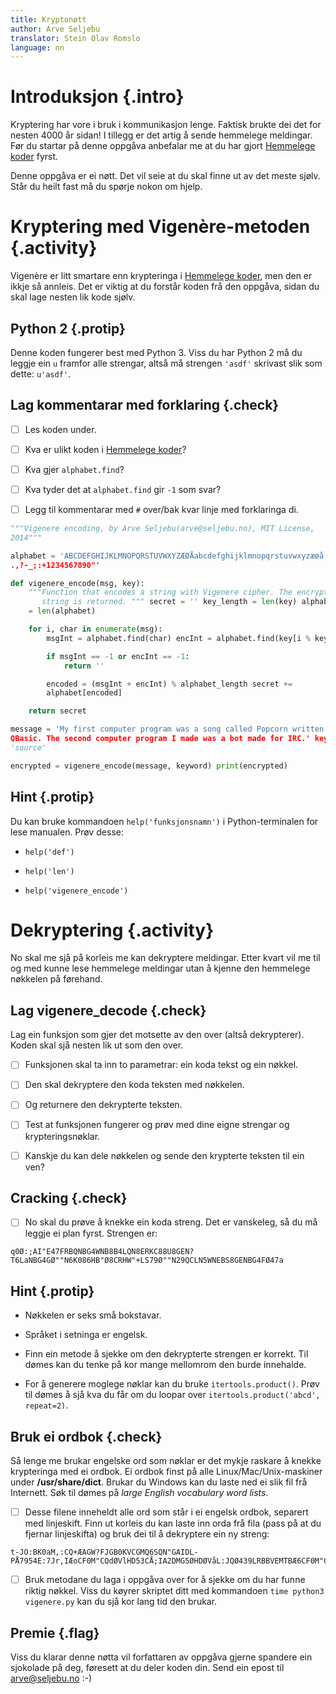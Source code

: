 ```yaml
---
title: Kryptonøtt
author: Arve Seljebu
translator: Stein Olav Romslo
language: nn
---
```



# Introduksjon {.intro}

Kryptering har vore i bruk i kommunikasjon lenge. Faktisk brukte dei det for
nesten 4000 år sidan! I tillegg er det artig å sende hemmelege meldingar. Før du
startar på denne oppgåva anbefalar me at du har gjort [Hemmelege koder] fyrst.

Denne oppgåva er ei nøtt. Det vil seie at du skal finne ut av det meste sjølv.
Står du heilt fast må du spørje nokon om hjelp.


# Kryptering med Vigenère-metoden {.activity}

Vigenère er litt smartare enn krypteringa i [Hemmelege koder], men den er ikkje
så annleis. Det er viktig at du forstår koden frå den oppgåva, sidan du skal
lage nesten lik kode sjølv.

## Python 2 {.protip}

Denne koden fungerer best med Python 3. Viss du har Python 2 må du leggje ein
`u` framfor alle strengar, altså må strengen `'asdf'` skrivast slik som dette:
`u'asdf'`.

## Lag kommentarar med forklaring {.check}

- [ ] Les koden under.

- [ ] Kva er ulikt koden i [Hemmelege koder]?

- [ ] Kva gjer `alphabet.find`?

- [ ] Kva tyder det at `alphabet.find` gir `-1` som svar?

- [ ] Legg til kommentarar med `#` over/bak kvar linje med forklaringa di.

```python
"""Vigenere encoding, by Arve Seljebu(arve@seljebu.no), MIT License,
2014"""

alphabet = 'ABCDEFGHIJKLMNOPQRSTUVWXYZÆØÅabcdefghijklmnopqrstuvwxyzæøå
.,?-_;:+1234567890"'

def vigenere_encode(msg, key):
    """Function that encodes a string with Vigenere cipher. The encrypted
       string is returned. """ secret = '' key_length = len(key) alphabet_length
    = len(alphabet)

    for i, char in enumerate(msg):
        msgInt = alphabet.find(char) encInt = alphabet.find(key[i % key_length])

        if msgInt == -1 or encInt == -1:
            return ''

        encoded = (msgInt + encInt) % alphabet_length secret +=
        alphabet[encoded]

    return secret

message = 'My first computer program was a song called Popcorn written in
QBasic. The second computer program I made was a bot made for IRC.' keyword =
'source'

encrypted = vigenere_encode(message, keyword) print(encrypted)
```

## Hint {.protip}

Du kan bruke kommandoen `help('funksjonsnamn')` i Python-terminalen for lese
manualen. Prøv desse:

- `help('def')`

- `help('len')`

- `help('vigenere_encode')`


# Dekryptering {.activity}

No skal me sjå på korleis me kan dekryptere meldingar. Etter kvart vil me til og
med kunne lese hemmelege meldingar utan å kjenne den hemmelege nøkkelen på
førehand.

## Lag vigenere_decode {.check}

Lag ein funksjon som gjer det motsette av den over (altså dekrypterer). Koden
skal sjå nesten lik ut som den over.

- [ ] Funksjonen skal ta inn to parametrar: ein koda tekst og ein nøkkel.

- [ ] Den skal dekryptere den koda teksten med nøkkelen.

- [ ] Og returnere den dekrypterte teksten.

- [ ] Test at funksjonen fungerer og prøv med dine eigne strengar og
  krypteringsnøklar.

- [ ] Kanskje du kan dele nøkkelen og sende den krypterte teksten til ein ven?

## Cracking {.check}

- [ ] No skal du prøve å knekke ein koda streng. Det er vanskeleg, så du må
  leggje ei plan fyrst. Strengen er:

```
q0Ø:;AI"E47FRBQNBG4WNB8B4LQN8ERKC88U8GEN?T6LaNBG4GØ""N6K086HB"Ø8CRHW"+LS79Ø""N29QCLN5WNEBS8GENBG4FØ47a
```

## Hint {.protip}

- Nøkkelen er seks små bokstavar.

- Språket i setninga er engelsk.

- Finn ein metode å sjekke om den dekrypterte strengen er korrekt. Til dømes kan
  du tenke på kor mange mellomrom den burde innehalde.

- For å generere moglege nøklar kan du bruke `itertools.product()`. Prøv til
  dømes å sjå kva du får om du loopar over `itertools.product('abcd',
  repeat=2)`.

## Bruk ei ordbok {.check}

Så lenge me brukar engelske ord som nøklar er det mykje raskare å knekke
krypteringa med ei ordbok. Ei ordbok finst på alle Linux/Mac/Unix-maskiner under
**/usr/share/dict**. Brukar du Windows kan du laste ned ei slik fil frå
Internett. Søk til dømes på *large English vocabulary word lists*.

- [ ] Desse filene inneheldt alle ord som står i ei engelsk ordbok, separert med
  linjeskift. Finn ut korleis du kan laste inn orda frå fila (pass på at du
  fjernar linjeskifta) og bruk dei til å dekryptere ein ny streng:

```
t-JO:BK0aM,:CQ+ÆAGW?FJGB0KVCGMQ6SQN"GAIDL-PÅ7954E:7Jr,IÆoCF0M"CQdØVlHD53CÅ;IA2DMG5ØHDØVåL:JQØ439LRBBVEMTBÆ6CF0M"CQNAG8G1V6LÅ8FF4Z
```

- [ ] Bruk metodane du laga i oppgåva over for å sjekke om du har funne riktig
  nøkkel. Viss du køyrer skriptet ditt med kommandoen `time python3 vigenere.py`
  kan du sjå kor lang tid den brukar.

## Premie {.flag}

Viss du klarar denne nøtta vil forfattaren av oppgåva gjerne spandere ein
sjokolade på deg, føresett at du deler koden din. Send ein epost til
arve@seljebu.no :-)

[Hemmelege koder]: ../hemmelige_koder/hemmelige_koder_nn.html
